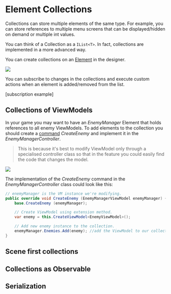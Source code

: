 # Element Collections

Collections can store multiple elements of the same type. For example, you can store references to multiple menu screens that can be displayed/hidden on demand or multiple int values.

You can think of a Collection as a `IList<T>`. In fact, collections are implemented in a more advanced way.

You can create collections on an [Element](elements.md) in the designer.

![](https://dl.dropboxusercontent.com/u/75445779/uFrame_wiki/Screenshot_95.png)

You can subscribe to changes in the collections and execute custom actions when an element is added/removed from the list.

[subscription example]

## Collections of ViewModels

In your game you may want to have an _EnemyManager_ Element that holds references to all enemy ViewModels. To add elements to the collection you should create a [command](element-commands.md) _CreateEnemy_ and implement it in the _EnemyManagerController_.

> This is because it's best to modify ViewModel only through a specialised controller class so that in the feature you could easily find the code that changes the model.

![](https://camo.githubusercontent.com/fb848ec664de460f744339463998272129633170/687474703a2f2f692e696d6775722e636f6d2f6f7959745037412e706e67)

The implementation of the _CreateEnemy_ command in the _EnemyManagerController_ class could look like this:

```csharp
// enemyManager is the VM instance we're modifying.
public override void CreateEnemy (EnemyManagerViewModel enemyManager) {
    base.CreateEnemy (enemyManager);

    // Create ViewModel using extension method.
    var enemy = this.CreateViewModel<EnemyViewModel>();

    // Add new enemy instance to the collection.
    enemyManager.Enemies.Add(enemy); //add the ViewModel to our collection
}
```

## Scene first collections

## Collections as Observable

## Serialization
